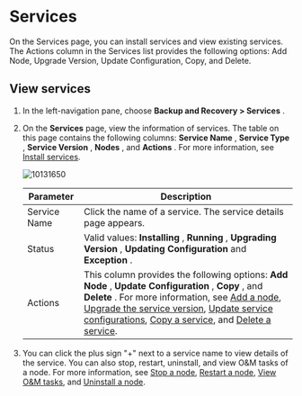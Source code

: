 Services 
=============================

On the Services page, you can install services and view existing services. The Actions column in the Services list provides the following options: Add Node, Upgrade Version, Update Configuration, Copy, and Delete. 

View services 
----------------------------------

1. In the left-navigation pane, choose **Backup and Recovery \> Services** .

   

2. On the **Services** page, view the information of services. The table on this page contains the following columns: **Service Name** , **Service Type** , **Service Version** , **Nodes** , and **Actions** . For more information, see [Install services](t2071298.md#topic-2071298).

   ![10131650](https://help-static-aliyun-doc.aliyuncs.com/assets/img/en-US/5914306461/p338399.png)
   

   |  Parameter   |                                                                                                                                                                                                                                           Description                                                                                                                                                                                                                                           |
   |--------------|-------------------------------------------------------------------------------------------------------------------------------------------------------------------------------------------------------------------------------------------------------------------------------------------------------------------------------------------------------------------------------------------------------------------------------------------------------------------------------------------------|
   | Service Name | Click the name of a service. The service details page appears.                                                                                                                                                                                                                                                                                                                                                                                                                                  |
   | Status       | Valid values: **Installing** , **Running** , **Upgrading Version** , **Updating Configuration** and **Exception** .                                                                                                                                                                                                                                                                                                                                                                             |
   | Actions      | This column provides the following options: **Add Node** , **Update Configuration** , **Copy** , and **Delete** . For more information, see [Add a node](t2071299.md#main-2071299), [Upgrade the service version](t2071300.md#main-2071300), [Update service configurations](t2071301.md#main-2071301), [Copy a service](t2071302.md#main-2071302), and [Delete a service](t2071303.md#main-2071303). |

   

3. You can click the plus sign "+" next to a service name to view details of the service. You can also stop, restart, uninstall, and view O\&M tasks of a node. For more information, see [Stop a node](t2071304.md#main-2071304), [Restart a node](t2071305.md#main-2071305), [View O\&M tasks](t2071306.md#main-2071306), and [Uninstall a node](t2071307.md#main-2071307).

   




